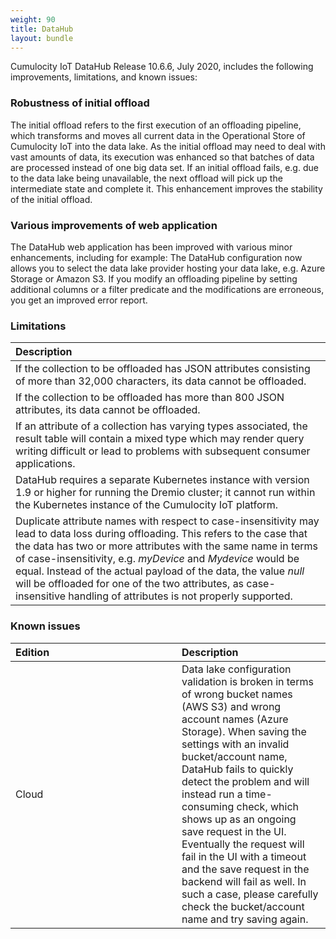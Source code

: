 ```yaml
---
weight: 90
title: DataHub
layout: bundle
---
```


Cumulocity IoT DataHub Release 10.6.6, July 2020, includes the following improvements, limitations, and known issues:

### Robustness of initial offload

The initial offload refers to the first execution of an offloading pipeline, which transforms and moves all current data in the Operational Store of Cumulocity IoT into the data lake. As the initial offload may need to deal with vast amounts of data, its execution was enhanced so that batches of data are processed instead of one big data set. If an initial offload fails, e.g. due to the data lake being unavailable, the next offload will pick up the intermediate state and complete it. This enhancement improves the stability of the initial offload.

### Various improvements of web application

The DataHub web application has been improved with various minor enhancements, including for example: The DataHub configuration now allows you to select the data lake provider hosting your data lake, e.g. Azure Storage or Amazon S3. If you modify an offloading pipeline by setting additional columns or a filter predicate and the modifications are erroneous, you get an improved error report.

### Limitations

|<div style="width:250px">Description</div>
|:---
|If the collection to be offloaded has JSON attributes consisting of more than 32,000 characters, its data cannot be offloaded.|
|If the collection to be offloaded has more than 800 JSON attributes, its data cannot be offloaded.|
|If an attribute of a collection has varying types associated, the result table will contain a mixed type which may render query writing difficult or lead to problems with subsequent consumer applications.|
|DataHub requires a separate Kubernetes instance with version 1.9 or higher for running the Dremio cluster; it cannot run within the Kubernetes instance of the Cumulocity IoT platform.|
|Duplicate attribute names with respect to case-insensitivity may lead to data loss during offloading. This refers to the case that the data has two or more attributes with the same name in terms of case-insensitivity, e.g. *myDevice* and *Mydevice* would be equal. Instead of the actual payload of the data, the value *null* will be offloaded for one of the two attributes, as case-insensitive handling of attributes is not properly supported.|

### Known issues

|<div style="width:250px">Edition|Description|
|:---|:---|
|Cloud|Data lake configuration validation is broken in terms of wrong bucket names (AWS S3) and wrong account names (Azure Storage). When saving the settings with an invalid bucket/account name, DataHub fails to quickly detect the problem and will instead run a time-consuming check, which shows up as an ongoing save request in the UI. Eventually the request will fail in the UI with a timeout and the save request in the backend will fail as well. In such a case, please carefully check the bucket/account name and try saving again.|